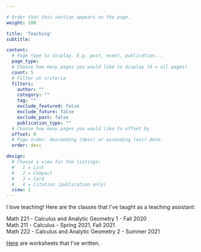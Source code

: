 ```yaml
---

# Order that this section appears on the page.
weight: 100

title: 'Teaching'
subtitle:

content:
  # Page type to display. E.g. post, event, publication...
  page_type: 
  # Choose how many pages you would like to display (0 = all pages)
  count: 5
  # Filter on criteria
  filters:
    author: ""
    category: ""
    tag: ""
    exclude_featured: false
    exclude_future: false
    exclude_past: false
    publication_type: ""
  # Choose how many pages you would like to offset by
  offset: 0
  # Page order: descending (desc) or ascending (asc) date.
  order: desc

design:
  # Choose a view for the listings:
  #   1 = List
  #   2 = Compact
  #   3 = Card
  #   4 = Citation (publication only)
  view: 1
---
```


I love teaching! Here are the classes that I've taught as a teaching assistant:

Math 221 - Calculus and Analytic Geometry 1 - Fall 2020 <br />
Math 211 - Calculus - Spring 2021, Fall 2021 <br />
Math 222 - Calculus and Analytic Geometry 2 - Summer 2021 <br />

[Here](https://drive.google.com/drive/folders/1yZDApx2IGUdx22IEwBN_89BeHt56w67_?usp=sharing) are worksheets that I've written.

